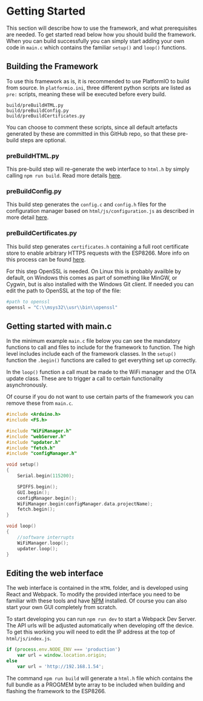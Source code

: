 # Getting Started

This section will describe how to use the framework, and what prerequisites are needed. To get started read below how you should build the framework. When you can build successfully you can simply start adding your own code in `main.c` which contains the familiar `setup()` and `loop()` functions. 

## Building the Framework

To use this framework as is, it is recommended to use PlatformIO to build from source. In `platformio.ini`, three different python scripts are listed as `pre:` scripts, meaning these will be executed before every build.

```
build/preBuildHTML.py
build/preBuildConfig.py
build/preBuildCertificates.py 
```

You can choose to comment these scripts, since all default artefacts generated by these are committed in this GitHub repo, so that these pre-build steps are optional.

### preBuildHTML.py

This pre-build step will re-generate the web interface to `html.h` by simply calling `npm run build`. Read more details [here](https://github.com/maakbaas/esp8266-iot-framework/blob/master/docs/getting-started.md#editing-the-web-interface).

### preBuildConfig.py

This build step generates the `config.c` and `config.h` files for the configuration manager based on `html/js/configuration.js` as described in more detail [here](https://github.com/maakbaas/esp8266-iot-framework/blob/master/docs/config-manager.md).

### preBuildCertificates.py

This build step generates `certificates.h` containing a full root certificate store to enable arbitrary HTTPS requests with the ESP8266. More info on this process can be found [here](https://github.com/maakbaas/esp8266-iot-framework/blob/master/docs/fetch.md).

For this step OpenSSL is needed. On Linux this is probably availble by default, on Windows this comes as part of something like MinGW, or Cygwin, but is also installed with the Windows Git client. If needed you can edit the path to OpenSSL at the top of the file:

```python
#path to openssl
openssl = "C:\\msys32\\usr\\bin\\openssl" 
```

## Getting started with main.c

In the minimum example `main.c` file below you can see the mandatory functions to call and files to include for the framework to function. The high level includes include each of the framework classes. In the `setup()` function the `.begin()` functions are called to get everything set up correctly.

In the `loop()` function a call must be made to the WiFi manager and the OTA update class. These are to trigger a call to certain functionality asynchronously.

Of course if you do not want to use certain parts of the framework you can remove these from `main.c`.

```c++
#include <Arduino.h>
#include <FS.h>

#include "WiFiManager.h"
#include "webServer.h"
#include "updater.h"
#include "fetch.h"
#include "configManager.h"

void setup() 
{
    Serial.begin(115200);

    SPIFFS.begin();
    GUI.begin();
    configManager.begin();
    WiFiManager.begin(configManager.data.projectName);
    fetch.begin();
}

void loop() 
{
    //software interrupts
    WiFiManager.loop();
    updater.loop();
}
```

## Editing the web interface

The web interface is contained in the `HTML` folder, and is developed using React and Webpack. To modify the provided interface you need to be familiar with these tools and have [NPM](https://www.npmjs.com/get-npm) installed. Of course you can also start your own GUI completely from scratch.

To start developing you can run `npm run dev` to start a Webpack Dev Server. The API urls will be adjusted automatically when developing off the device. To get this working you will need to edit the IP address at the top of `html/js/index.js`.

```javascript
if (process.env.NODE_ENV === 'production')
    var url = window.location.origin;
else
    var url = 'http://192.168.1.54';
```
The command `npm run build` will generate a `html.h` file which contains the full bundle as a PROGMEM byte array to be included when building and flashing the framework to the ESP8266.
